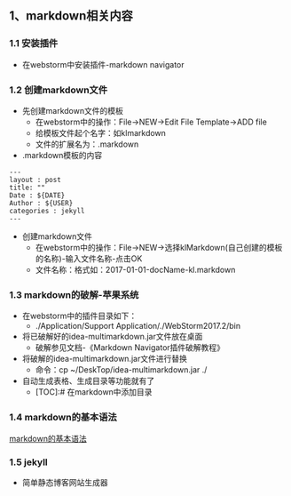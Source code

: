 ## 1、markdown相关内容

### 1.1 安装插件
- 在webstorm中安装插件-markdown navigator

### 1.2 创建markdown文件
- 先创建markdown文件的模板
  -  在webstorm中的操作：File->NEW->Edit File Template->ADD file
  -  给模板文件起个名字：如klmarkdown
  -  文件的扩展名为：.markdown
- .markdown模板的内容
```
---
layout : post  
title: ""  
Date : ${DATE}  
Author : ${USER}  
categories : jekyll  
---
```
- 创建markdown文件
  - 在webstorm中的操作：File->NEW->选择klMarkdown(自己创建的模板的名称)-输入文件名称-点击OK
  - 文件名称：格式如：2017-01-01-docName-kl.markdown

### 1.3 markdown的破解-苹果系统
- 在webstorm中的插件目录如下：
  - ./Application/Support Application/./WebStorm2017.2/bin
- 将已破解好的idea-multimarkdown.jar文件放在桌面
  - 破解参见文档-《Markdown Navigator插件破解教程》
- 将破解的idea-multimarkdown.jar文件进行替换
  - 命令：cp ~/DeskTop/idea-multimarkdown.jar ./
- 自动生成表格、生成目录等功能就有了
  - [TOC]:#  在markdown中添加目录


### 1.4 markdown的基本语法
[markdown的基本语法](http://blog.csdn.net/witnessai1/article/details/52551362)

### 1.5 jekyll
- 简单静态博客网站生成器
